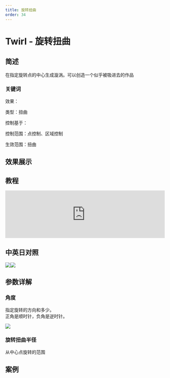 ```yaml
---
title: 旋转扭曲
order: 34
---
```


# Twirl - 旋转扭曲

## 简述

在指定旋转点的中心生成漩涡。可以创造一个似乎被吸进去的作品

### 关键词

效果：

类型：扭曲

控制基于：

控制范围：点控制、区域控制

生效范围：扭曲

## 效果展示

## 教程

<iframe src="https://player.bilibili.com/player.html?bvid=BV1e34y1X7Vj&page=37&high_quality=1" width="100%" allowfullscreen="allowfullscreen" frameborder="0"></iframe>

## 中英日对照

![](https://mir.yuelili.com/user/AE/effects/AE-Effects-Distort-Twirl.png)![](https://mir.yuelili.com/user/AE/effects/AE-Effects-Distort-Twirl_cn.png)

## 参数详解

### 角度

指定旋转的方向和多少。  
正角是顺时针，负角是逆时针。

![](https://cdn.yuelili.com/20211224171629.png)

### 旋转扭曲半径

从中心点旋转的范围

## 案例
